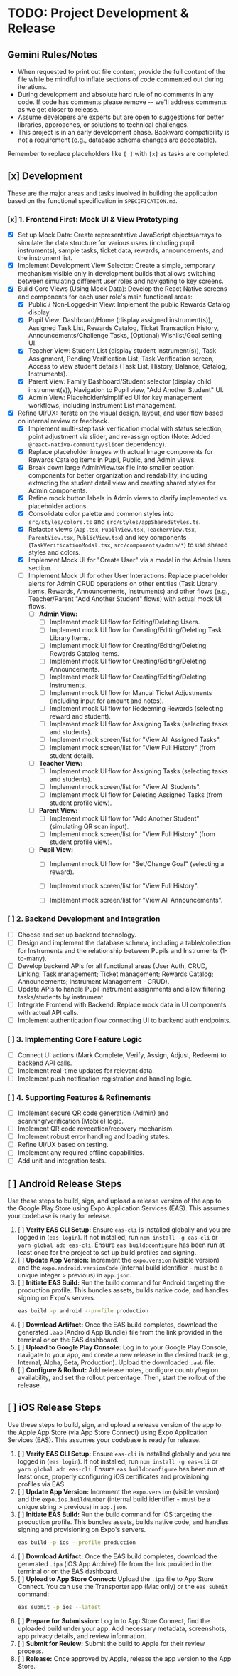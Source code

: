 # TODO: Project Development & Release

## Gemini Rules/Notes

- When requested to print out file content, provide the full content of the file while be mindful to inflate sections of code commented out during iterations.
- During development and absolute hard rule of no comments in any code.  If code has comments please remove -- we'll address comments as we get closer to release.
- Assume developers are experts but are open to suggestions for better libraries, approaches, or solutions to technical challenges.
- This project is in an early development phase. Backward compatibility is not a requirement (e.g., database schema changes are acceptable).

Remember to replace placeholders like `[ ]` with `[x]` as tasks are completed.

## [x] Development

These are the major areas and tasks involved in building the application based on the functional specification in `SPECIFICATION.md`.

### [x] 1. Frontend First: Mock UI & View Prototyping

- [x] Set up Mock Data: Create representative JavaScript objects/arrays to simulate the data structure for various users (including pupil instruments), sample tasks, ticket data, rewards, announcements, and the instrument list.
- [x] Implement Development View Selector: Create a simple, temporary mechanism visible only in development builds that allows switching between simulating different user roles and navigating to key screens.
- [x] Build Core Views (Using Mock Data): Develop the React Native screens and components for each user role's main functional areas:
  - [x] Public / Non-Logged-in View: Implement the public Rewards Catalog display.
  - [x] Pupil View: Dashboard/Home (display assigned instrument(s)), Assigned Task List, Rewards Catalog, Ticket Transaction History, Announcements/Challenge Tasks, (Optional) Wishlist/Goal setting UI.
  - [x] Teacher View: Student List (display student instrument(s)), Task Assignment, Pending Verification List, Task Verification screen, Access to view student details (Task List, History, Balance, Catalog, Instruments).
  - [x] Parent View: Family Dashboard/Student selector (display child instrument(s)), Navigation to Pupil view, "Add Another Student" UI.
  - [x] Admin View: Placeholder/simplified UI for key management workflows, including Instrument List management.
- [x] Refine UI/UX: Iterate on the visual design, layout, and user flow based on internal review or feedback.
  - [x] Implement multi-step task verification modal with status selection, point adjustment via slider, and re-assign option (Note: Added `@react-native-community/slider` dependency).
  - [x] Replace placeholder images with actual Image components for Rewards Catalog items in Pupil, Public, and Admin views.
  - [x] Break down large AdminView.tsx file into smaller section components for better organization and readability, including extracting the student detail view and creating shared styles for Admin components.
  - [x] Refine mock button labels in Admin views to clarify implemented vs. placeholder actions.
  - [x] Consolidate color palette and common styles into `src/styles/colors.ts` and `src/styles/appSharedStyles.ts`.
  - [x] Refactor views (`App.tsx`, `PupilView.tsx`, `TeacherView.tsx`, `ParentView.tsx`, `PublicView.tsx`) and key components (`TaskVerificationModal.tsx`, `src/components/admin/*`) to use shared styles and colors.
  - [x] Implement Mock UI for "Create User" via a modal in the Admin Users section.
  - [ ] Implement Mock UI for other User Interactions: Replace placeholder alerts for Admin CRUD operations on other entities (Task Library items, Rewards, Announcements, Instruments) and other flows (e.g., Teacher/Parent "Add Another Student" flows) with actual mock UI flows.
    - [ ] **Admin View:**
      - [ ] Implement mock UI flow for Editing/Deleting Users.
      - [ ] Implement mock UI flow for Creating/Editing/Deleting Task Library Items.
      - [ ] Implement mock UI flow for Creating/Editing/Deleting Rewards Catalog Items.
      - [ ] Implement mock UI flow for Creating/Editing/Deleting Announcements.
      - [ ] Implement mock UI flow for Creating/Editing/Deleting Instruments.
      - [ ] Implement mock UI flow for Manual Ticket Adjustments (including input for amount and notes).
      - [ ] Implement mock UI flow for Redeeming Rewards (selecting reward and student).
      - [ ] Implement mock UI flow for Assigning Tasks (selecting tasks and students).
      - [ ] Implement mock screen/list for "View All Assigned Tasks".
      - [ ] Implement mock screen/list for "View Full History" (from student detail).
    - [ ] **Teacher View:**
      - [ ] Implement mock UI flow for Assigning Tasks (selecting tasks and students).
      - [ ] Implement mock screen/list for "View All Students".
      - [ ] Implement mock UI flow for Deleting Assigned Tasks (from student profile view).
    - [ ] **Parent View:**
      - [ ] Implement mock UI flow for "Add Another Student" (simulating QR scan input).
      - [ ] Implement mock screen/list for "View Full History" (from student profile view).
    - [ ] **Pupil View:**
      - [ ] Implement mock UI flow for "Set/Change Goal" (selecting a reward).
      - [ ] Implement mock screen/list for "View Full History".
      - [ ] Implement mock screen/list for "View All Announcements".


### [ ] 2. Backend Development and Integration

- [ ] Choose and set up backend technology.
- [ ] Design and implement the database schema, including a table/collection for Instruments and the relationship between Pupils and Instruments (1-to-many).
- [ ] Develop backend APIs for all functional areas (User Auth, CRUD, Linking; Task management; Ticket management; Rewards Catalog; Announcements; Instrument Management - CRUD).
- [ ] Update APIs to handle Pupil instrument assignments and allow filtering tasks/students by instrument.
- [ ] Integrate Frontend with Backend: Replace mock data in UI components with actual API calls.
- [ ] Implement authentication flow connecting UI to backend auth endpoints.

### [ ] 3. Implementing Core Feature Logic

- [ ] Connect UI actions (Mark Complete, Verify, Assign, Adjust, Redeem) to backend API calls.
- [ ] Implement real-time updates for relevant data.
- [ ] Implement push notification registration and handling logic.

### [ ] 4. Supporting Features & Refinements

- [ ] Implement secure QR code generation (Admin) and scanning/verification (Mobile) logic.
- [ ] Implement QR code revocation/recovery mechanism.
- [ ] Implement robust error handling and loading states.
- [ ] Refine UI/UX based on testing.
- [ ] Implement any required offline capabilities.
- [ ] Add unit and integration tests.

## [ ] Android Release Steps

Use these steps to build, sign, and upload a release version of the app to the Google Play Store using Expo Application Services (EAS). This assumes your codebase is ready for release.

1.  [ ] **Verify EAS CLI Setup:** Ensure `eas-cli` is installed globally and you are logged in (`eas login`). If not installed, run `npm install -g eas-cli` or `yarn global add eas-cli`. Ensure `eas build:configure` has been run at least once for the project to set up build profiles and signing.
2.  [ ] **Update App Version:** Increment the `expo.version` (visible version) and the `expo.android.versionCode` (internal build identifier - must be a unique integer > previous) in `app.json`.
3.  [ ] **Initiate EAS Build:** Run the build command for Android targeting the production profile. This bundles assets, builds native code, and handles signing on Expo's servers.
    ```bash
    eas build -p android --profile production
    ```
4.  [ ] **Download Artifact:** Once the EAS build completes, download the generated `.aab` (Android App Bundle) file from the link provided in the terminal or on the EAS dashboard.
5.  [ ] **Upload to Google Play Console:** Log in to your Google Play Console, navigate to your app, and create a new release in the desired track (e.g., Internal, Alpha, Beta, Production). Upload the downloaded `.aab` file.
6.  [ ] **Configure & Rollout:** Add release notes, configure country/region availability, and set the rollout percentage. Then, start the rollout of the release.

## [ ] iOS Release Steps

Use these steps to build, sign, and upload a release version of the app to the Apple App Store (via App Store Connect) using Expo Application Services (EAS). This assumes your codebase is ready for release.

1.  [ ] **Verify EAS CLI Setup:** Ensure `eas-cli` is installed globally and you are logged in (`eas login`). If not installed, run `npm install -g eas-cli` or `yarn global add eas-cli`. Ensure `eas build:configure` has been run at least once, properly configuring iOS certificates and provisioning profiles via EAS.
2.  [ ] **Update App Version:** Increment the `expo.version` (visible version) and the `expo.ios.buildNumber` (internal build identifier - must be a unique string > previous) in `app.json`.
3.  [ ] **Initiate EAS Build:** Run the build command for iOS targeting the production profile. This bundles assets, builds native code, and handles signing and provisioning on Expo's servers.
    ```bash
    eas build -p ios --profile production
    ```
4.  [ ] **Download Artifact:** Once the EAS build completes, download the generated `.ipa` (iOS App Archive) file from the link provided in the terminal or on the EAS dashboard.
5.  [ ] **Upload to App Store Connect:** Upload the `.ipa` file to App Store Connect. You can use the Transporter app (Mac only) or the `eas submit` command:
    ```bash
    eas submit -p ios --latest
    ```
6.  [ ] **Prepare for Submission:** Log in to App Store Connect, find the uploaded build under your app. Add necessary metadata, screenshots, app privacy details, and review information.
7.  [ ] **Submit for Review:** Submit the build to Apple for their review process.
8.  [ ] **Release:** Once approved by Apple, release the app version to the App Store.